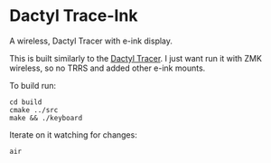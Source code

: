 # Dactyl Trace-Ink

A wireless, Dactyl Tracer with e-ink display.

This is built similarly to the [Dactyl Tracer](https://github.com/mjohns/tracer). I just want run it with ZMK wireless, so no TRRS and added other e-ink mounts.

To build run:
```
cd build
cmake ../src
make && ./keyboard
```

Iterate on it watching for changes:
```
air
```
